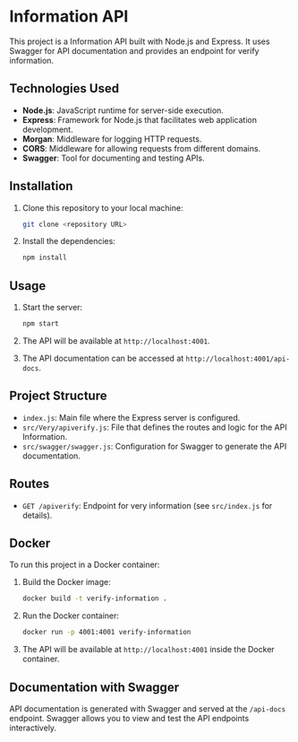 # Information API

This project is a Information API built with Node.js and Express. It uses Swagger for API documentation and provides an endpoint for verify information.

## Technologies Used

- **Node.js**: JavaScript runtime for server-side execution.
- **Express**: Framework for Node.js that facilitates web application development.
- **Morgan**: Middleware for logging HTTP requests.
- **CORS**: Middleware for allowing requests from different domains.
- **Swagger**: Tool for documenting and testing APIs.

## Installation

1. Clone this repository to your local machine:
    ```bash
    git clone <repository URL>
    ```

2. Install the dependencies:
    ```bash
    npm install
    ```

## Usage

1. Start the server:
    ```bash
    npm start
    ```

2. The API will be available at `http://localhost:4001`.

3. The API documentation can be accessed at `http://localhost:4001/api-docs`.

## Project Structure

- `index.js`: Main file where the Express server is configured.
- `src/Very/apiverify.js`: File that defines the routes and logic for the API Information.
- `src/swagger/swagger.js`: Configuration for Swagger to generate the API documentation.

## Routes

- `GET /apiverify`: Endpoint for very information (see `src/index.js` for details).

## Docker

To run this project in a Docker container:

1. Build the Docker image:
    ```bash
    docker build -t verify-information .
    ```

2. Run the Docker container:
    ```bash
    docker run -p 4001:4001 verify-information
    ```

3. The API will be available at `http://localhost:4001` inside the Docker container.


## Documentation with Swagger

API documentation is generated with Swagger and served at the `/api-docs` endpoint. Swagger allows you to view and test the API endpoints interactively.
